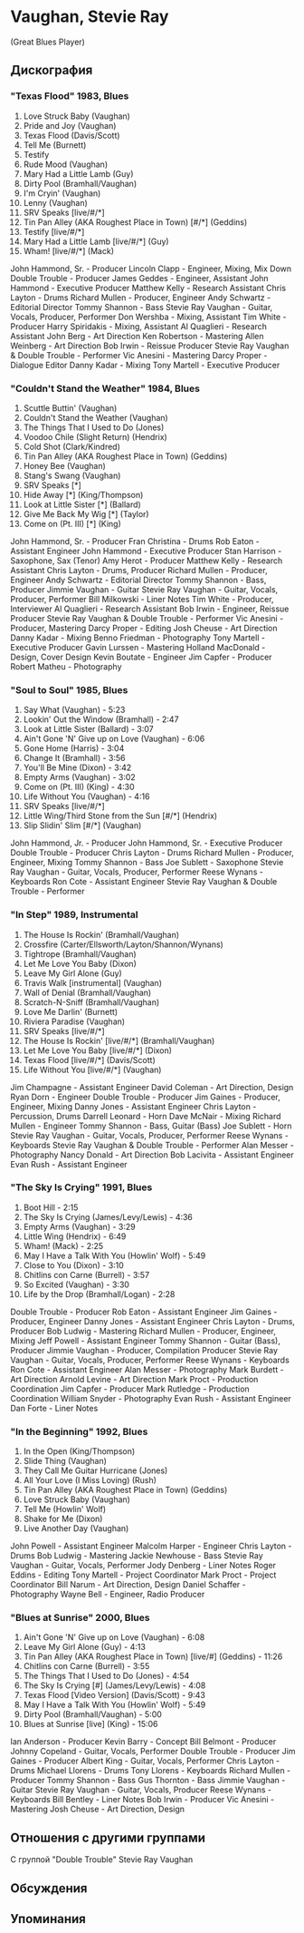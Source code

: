 # Vaughan, Stevie Ray

(Great Blues Player)

## Дискография

### "Texas Flood" 1983, Blues

  1.   Love Struck Baby (Vaughan) 
  2.   Pride and Joy (Vaughan) 
  3.   Texas Flood (Davis/Scott) 
  4.   Tell Me (Burnett) 
  5.   Testify 
  6.   Rude Mood (Vaughan) 
  7.   Mary Had a Little Lamb (Guy) 
  8.   Dirty Pool (Bramhall/Vaughan) 
  9.   I'm Cryin' (Vaughan) 
  10.   Lenny (Vaughan) 
  11.   SRV Speaks [live/#/*] 
  12.   Tin Pan Alley (AKA Roughest Place in Town) [#/*] (Geddins) 
  13.   Testify [live/#/*] 
  14.   Mary Had a Little Lamb [live/#/*] (Guy) 
  15.   Wham! [live/#/*] (Mack) 


John Hammond, Sr.  -  Producer 
Lincoln Clapp  -  Engineer, Mixing, Mix Down 
Double Trouble  -  Producer 
James Geddes  -  Engineer, Assistant 
John Hammond  -  Executive Producer 
Matthew Kelly  -  Research Assistant 
Chris Layton  -  Drums 
Richard Mullen  -  Producer, Engineer 
Andy Schwartz  -  Editorial Director 
Tommy Shannon  -  Bass 
Stevie Ray Vaughan  -  Guitar, Vocals, Producer, Performer 
Don Wershba  -  Mixing, Assistant 
Tim White  -  Producer 
Harry Spiridakis  -  Mixing, Assistant 
Al Quaglieri  -  Research Assistant 
John Berg  -  Art Direction 
Ken Robertson  -  Mastering 
Allen Weinberg  -  Art Direction 
Bob Irwin  -  Reissue Producer 
Stevie Ray Vaughan & Double Trouble  -  Performer 
Vic Anesini  -  Mastering 
Darcy Proper  -  Dialogue Editor 
Danny Kadar  -  Mixing 
Tony Martell  -  Executive Producer 


### "Couldn't Stand the Weather" 1984, Blues

  1.   Scuttle Buttin' (Vaughan) 
  2.   Couldn't Stand the Weather (Vaughan) 
  3.   The Things That I Used to Do (Jones) 
  4.   Voodoo Chile (Slight Return) (Hendrix) 
  5.   Cold Shot (Clark/Kindred) 
  6.   Tin Pan Alley (AKA Roughest Place in Town) (Geddins) 
  7.   Honey Bee (Vaughan) 
  8.   Stang's Swang (Vaughan) 
  9.   SRV Speaks [*] 
  10.   Hide Away [*] (King/Thompson) 
  11.   Look at Little Sister [*] (Ballard) 
  12.   Give Me Back My Wig [*] (Taylor) 
  13.   Come on (Pt. III) [*] (King) 



John Hammond, Sr.  -  Producer 
Fran Christina  -  Drums 
Rob Eaton  -  Assistant Engineer 
John Hammond  -  Executive Producer 
Stan Harrison  -  Saxophone, Sax (Tenor) 
Amy Herot  -  Producer 
Matthew Kelly  -  Research Assistant 
Chris Layton  -  Drums, Producer 
Richard Mullen  -  Producer, Engineer 
Andy Schwartz  -  Editorial Director 
Tommy Shannon  -  Bass, Producer 
Jimmie Vaughan  -  Guitar 
Stevie Ray Vaughan  -  Guitar, Vocals, Producer, Performer 
Bill Milkowski  -  Liner Notes 
Tim White  -  Producer, Interviewer 
Al Quaglieri  -  Research Assistant 
Bob Irwin  -  Engineer, Reissue Producer 
Stevie Ray Vaughan & Double Trouble  -  Performer 
Vic Anesini  -  Producer, Mastering 
Darcy Proper  -  Editing 
Josh Cheuse  -  Art Direction 
Danny Kadar  -  Mixing 
Benno Friedman  -  Photography 
Tony Martell  -  Executive Producer 
Gavin Lurssen  -  Mastering 
Holland MacDonald  -  Design, Cover Design 
Kevin Boutate  -  Engineer 
Jim Capfer  -  Producer 
Robert Matheu  -  Photography 


### "Soul to Soul" 1985, Blues

  1.   Say What (Vaughan) - 5:23 
  2.   Lookin' Out the Window (Bramhall) - 2:47 
  3.   Look at Little Sister (Ballard) - 3:07 
  4.   Ain't Gone 'N' Give up on Love (Vaughan) - 6:06 
  5.   Gone Home (Harris) - 3:04 
  6.   Change It (Bramhall) - 3:56 
  7.   You'll Be Mine (Dixon) - 3:42 
  8.   Empty Arms (Vaughan) - 3:02 
  9.   Come on (Pt. III) (King) - 4:30 
  10.   Life Without You (Vaughan) - 4:16 
  11.   SRV Speaks [live/#/*] 
  12.   Little Wing/Third Stone from the Sun [#/*] (Hendrix) 
  13.   Slip Slidin' Slim [#/*] (Vaughan) 



John Hammond, Jr.  -  Producer 
John Hammond, Sr.  -  Executive Producer 
Double Trouble  -  Producer 
Chris Layton  -  Drums 
Richard Mullen  -  Producer, Engineer, Mixing 
Tommy Shannon  -  Bass 
Joe Sublett  -  Saxophone 
Stevie Ray Vaughan  -  Guitar, Vocals, Producer, Performer 
Reese Wynans  -  Keyboards 
Ron Cote  -  Assistant Engineer 
Stevie Ray Vaughan & Double Trouble  -  Performer 


### "In Step" 1989, Instrumental

  1.   The House Is Rockin' (Bramhall/Vaughan) 
  2.   Crossfire (Carter/Ellsworth/Layton/Shannon/Wynans) 
  3.   Tightrope (Bramhall/Vaughan) 
  4.   Let Me Love You Baby (Dixon) 
  5.   Leave My Girl Alone (Guy) 
  6.   Travis Walk [instrumental] (Vaughan) 
  7.   Wall of Denial (Bramhall/Vaughan) 
  8.   Scratch-N-Sniff (Bramhall/Vaughan) 
  9.   Love Me Darlin' (Burnett) 
  10.   Riviera Paradise (Vaughan) 
  11.   SRV Speaks [live/#/*] 
  12.   The House Is Rockin' [live/#/*] (Bramhall/Vaughan) 
  13.   Let Me Love You Baby [live/#/*] (Dixon) 
  14.   Texas Flood [live/#/*] (Davis/Scott) 
  15.   Life Without You [live/#/*] (Vaughan) 



Jim Champagne  -  Assistant Engineer 
David Coleman  -  Art Direction, Design 
Ryan Dorn  -  Engineer 
Double Trouble  -  Producer 
Jim Gaines  -  Producer, Engineer, Mixing 
Danny Jones  -  Assistant Engineer 
Chris Layton  -  Percussion, Drums 
Darrell Leonard  -  Horn 
Dave McNair  -  Mixing 
Richard Mullen  -  Engineer 
Tommy Shannon  -  Bass, Guitar (Bass) 
Joe Sublett  -  Horn 
Stevie Ray Vaughan  -  Guitar, Vocals, Producer, Performer 
Reese Wynans  -  Keyboards 
Stevie Ray Vaughan & Double Trouble  -  Performer 
Alan Messer  -  Photography 
Nancy Donald  -  Art Direction 
Bob Lacivita  -  Assistant Engineer 
Evan Rush  -  Assistant Engineer 


### "The Sky Is Crying" 1991, Blues

  1.   Boot Hill - 2:15 
  2.   The Sky Is Crying (James/Levy/Lewis) - 4:36 
  3.   Empty Arms (Vaughan) - 3:29 
  4.   Little Wing (Hendrix) - 6:49 
  5.   Wham! (Mack) - 2:25 
  6.   May I Have a Talk With You (Howlin' Wolf) - 5:49 
  7.   Close to You (Dixon) - 3:10 
  8.   Chitlins con Carne (Burrell) - 3:57 
  9.   So Excited (Vaughan) - 3:30 
  10.   Life by the Drop (Bramhall/Logan) - 2:28 


Double Trouble  -  Producer 
Rob Eaton  -  Assistant Engineer 
Jim Gaines  -  Producer, Engineer 
Danny Jones  -  Assistant Engineer 
Chris Layton  -  Drums, Producer 
Bob Ludwig  -  Mastering 
Richard Mullen  -  Producer, Engineer, Mixing 
Jeff Powell  -  Assistant Engineer 
Tommy Shannon  -  Guitar (Bass), Producer 
Jimmie Vaughan  -  Producer, Compilation Producer 
Stevie Ray Vaughan  -  Guitar, Vocals, Producer, Performer 
Reese Wynans  -  Keyboards 
Ron Cote  -  Assistant Engineer 
Alan Messer  -  Photography 
Mark Burdett  -  Art Direction 
Arnold Levine  -  Art Direction 
Mark Proct  -  Production Coordination 
Jim Capfer  -  Producer 
Mark Rutledge  -  Production Coordination 
William Snyder  -  Photography 
Evan Rush  -  Assistant Engineer 
Dan Forte  -  Liner Notes 


### "In the Beginning" 1992, Blues

  1.   In the Open (King/Thompson) 
  2.   Slide Thing (Vaughan) 
  3.   They Call Me Guitar Hurricane (Jones) 
  4.   All Your Love (I Miss Loving) (Rush) 
  5.   Tin Pan Alley (AKA Roughest Place in Town) (Geddins) 
  6.   Love Struck Baby (Vaughan) 
  7.   Tell Me (Howlin' Wolf) 
  8.   Shake for Me (Dixon) 
  9.   Live Another Day (Vaughan) 



John Powell  -  Assistant Engineer 
Malcolm Harper  -  Engineer 
Chris Layton  -  Drums 
Bob Ludwig  -  Mastering 
Jackie Newhouse  -  Bass 
Stevie Ray Vaughan  -  Guitar, Vocals, Performer 
Jody Denberg  -  Liner Notes 
Roger Eddins  -  Editing 
Tony Martell  -  Project Coordinator 
Mark Proct  -  Project Coordinator 
Bill Narum  -  Art Direction, Design 
Daniel Schaffer  -  Photography 
Wayne Bell  -  Engineer, Radio Producer 


### "Blues at Sunrise" 2000, Blues

  1.   Ain't Gone 'N' Give up on Love (Vaughan) - 6:08 
  2.   Leave My Girl Alone (Guy) - 4:13 
  3.   Tin Pan Alley (AKA Roughest Place in Town) [live/#] (Geddins) - 11:26 
  4.   Chitlins con Carne (Burrell) - 3:55 
  5.   The Things That I Used to Do (Jones) - 4:54 
  6.   The Sky Is Crying [#] (James/Levy/Lewis) - 4:08 
  7.   Texas Flood [Video Version] (Davis/Scott) - 9:43 
  8.   May I Have a Talk With You (Howlin' Wolf) - 5:49 
  9.   Dirty Pool (Bramhall/Vaughan) - 5:00 
  10.   Blues at Sunrise [live] (King) - 15:06 


Ian Anderson  -  Producer 
Kevin Barry  -  Concept 
Bill Belmont  -  Producer 
Johnny Copeland  -  Guitar, Vocals, Performer 
Double Trouble  -  Producer 
Jim Gaines  -  Producer 
Albert King  -  Guitar, Vocals, Performer 
Chris Layton  -  Drums 
Michael Llorens  -  Drums 
Tony Llorens  -  Keyboards 
Richard Mullen  -  Producer 
Tommy Shannon  -  Bass 
Gus Thornton  -  Bass 
Jimmie Vaughan  -  Guitar 
Stevie Ray Vaughan  -  Guitar, Vocals, Producer 
Reese Wynans  -  Keyboards 
Bill Bentley  -  Liner Notes 
Bob Irwin  -  Producer 
Vic Anesini  -  Mastering 
Josh Cheuse  -  Art Direction, Design 



## Отношения с другими группами

C группой "Double Trouble" Stevie Ray Vaughan

## Обсуждения


## Упоминания

